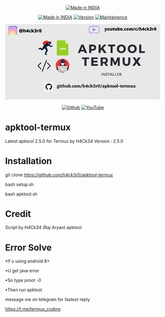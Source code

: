 <p align="center">
<a href="https://h4ck3r0.github.io/"><img title="Made in INDIA" src="https://img.shields.io/badge/MADE%20IN-INDIA-SCRIPT?colorA=%23ff8100&colorB=%23017e40&colorC=%23ff0000&style=for-the-badge"></a>
</p>
<p align="center">
<a href="https://h4ck3r0.github.io/"><img title="Made in INDIA" src="https://img.shields.io/badge/Tool-Apktool-green.svg"></a>
<a href="https://h4ck3r0.github.io/"><img title="Version" src="https://img.shields.io/badge/Version-1.0-green.svg?style=flat-square"></a>
<a href="https://h4ck3r0.github.io/"><img title="Maintainence" src="https://img.shields.io/badge/Maintained%3F-yes-green.svg"></a>
</p>
<p align="center">
 <a href=""><img src="img/2.jpg" width="1000" hight="300"></a>
</p>
<p align="center">
<a href="https://github.com/h4ck3r0"><img title="Github" src="https://img.shields.io/badge/H4CK3R-RAJ-brightgreen?style=for-the-badge&logo=github"></a>
<a href="https://youtu.be/VDeLnDxVziw"><img title="YouTube" src="https://img.shields.io/badge/YouTube-H4CK3R-red?style=for-the-badge&logo=Youtube"></a>
</p>


# apktool-termux

Latest apktool 2.5.0 for Termux by H4Ck34
Version : 2.5.0 


# Installation

  git clone https://github.com/h4ck3r0/apktool-termux
 
  bash setup.sh
 
  bash apktool.sh



# Credit

 Script by H4Ck34 (Raj Aryan)
 apktool 
 
# Error Solve
•If u using android 8+

•U get java error

•So type proot -0

•Then run apktool

message me on telegram for fastest reply


https://t.me/termux_coding

